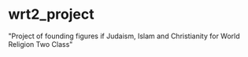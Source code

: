 # wrt2_project
"Project of founding figures if Judaism, Islam and Christianity for World Religion Two Class"

